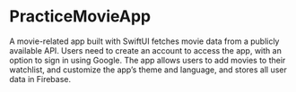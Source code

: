 # PracticeMovieApp
A movie-related app built with SwiftUI fetches movie data from a publicly available API. Users need to create an account to access the app, with an option to sign in using Google. The app allows users to add movies to their watchlist, and customize the app’s theme and language, and stores all user data in Firebase.
